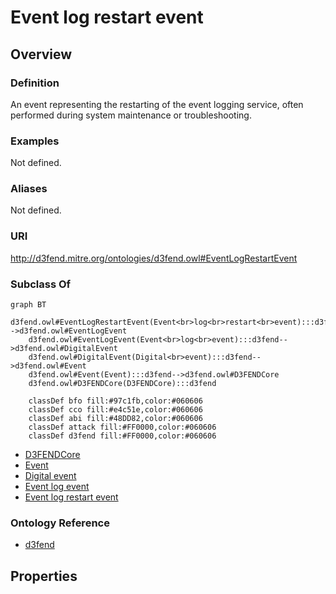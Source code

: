 # Event log restart event

## Overview

### Definition
An event representing the restarting of the event logging service, often performed during system maintenance or troubleshooting.

### Examples
Not defined.

### Aliases
Not defined.

### URI
http://d3fend.mitre.org/ontologies/d3fend.owl#EventLogRestartEvent

### Subclass Of
```mermaid
graph BT
    d3fend.owl#EventLogRestartEvent(Event<br>log<br>restart<br>event):::d3fend-->d3fend.owl#EventLogEvent
    d3fend.owl#EventLogEvent(Event<br>log<br>event):::d3fend-->d3fend.owl#DigitalEvent
    d3fend.owl#DigitalEvent(Digital<br>event):::d3fend-->d3fend.owl#Event
    d3fend.owl#Event(Event):::d3fend-->d3fend.owl#D3FENDCore
    d3fend.owl#D3FENDCore(D3FENDCore):::d3fend
    
    classDef bfo fill:#97c1fb,color:#060606
    classDef cco fill:#e4c51e,color:#060606
    classDef abi fill:#48DD82,color:#060606
    classDef attack fill:#FF0000,color:#060606
    classDef d3fend fill:#FF0000,color:#060606
```

- [D3FENDCore](/docs/ontology/reference/model/D3FENDCore/D3FENDCore.md)
- [Event](/docs/ontology/reference/model/D3FENDCore/Event/Event.md)
- [Digital event](/docs/ontology/reference/model/D3FENDCore/Event/Digital%20event/Digital%20event.md)
- [Event log event](/docs/ontology/reference/model/D3FENDCore/Event/Digital%20event/Event%20log%20event/Event%20log%20event.md)
- [Event log restart event](/docs/ontology/reference/model/D3FENDCore/Event/Digital%20event/Event%20log%20event/Event%20log%20restart%20event/Event%20log%20restart%20event.md)


### Ontology Reference
- [d3fend](http://d3fend.mitre.org/ontologies/d3fend.owl#)

## Properties
